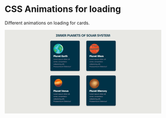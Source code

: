 # CSS Animations for loading

Different animations on loading for cards.

![screenshot](<imgs/FireShot Capture 003 - Document - 127.0.0.1.png>)
